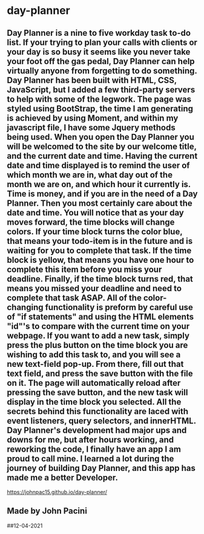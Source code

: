 # day-planner

## Day Planner is a nine to five workday task to-do list. If your trying to plan your calls with clients or your day is so busy it seems like you never take your foot off the gas pedal, Day Planner can help virtually anyone from forgetting to do something. Day Planner has been built with HTML, CSS, JavaScript, but I added a few third-party servers to help with some of the legwork. The page was styled using BootStrap, the time I am generating is achieved by using Moment, and within my javascript file, I have some Jquery methods being used. When you open the Day Planner you will be welcomed to the site by our welcome title, and the current date and time. Having the current date and time displayed is to remind the user of which month we are in, what day out of the month we are on, and which hour it currently is. Time is money, and if you are in the need of a Day Planner. Then you most certainly care about the date and time. You will notice that as your day moves forward, the time blocks will change colors. If your time block turns the color blue, that means your todo-item is in the future and is waiting for you to complete that task. If the time block is yellow, that means you have one hour to complete this item before you miss your deadline. Finally, if the time block turns red, that means you missed your deadline and need to complete that task ASAP. All of the color-changing functionality is preform by careful use of "if statements" and using the HTML elements "id"'s to compare with the current time on your webpage. If you want to add a new task, simply press the plus button on the time block you are wishing to add this task to, and you will see a new text-field pop-up. From there, fill out that text field, and press the save button with the file on it. The page will automatically reload after pressing the save button, and the new task will display in the time block you selected. All the secrets behind this functionality are laced with event listeners, query selectors, and innerHTML. Day Planner's development had major ups and downs for me, but after hours working, and reworking the code, I finally have an app I am proud to call mine. I learned a lot during the journey of building Day Planner, and this app has made me a better Developer. 

https://johnpac15.github.io/day-planner/


## Made by John Pacini
##12-04-2021
